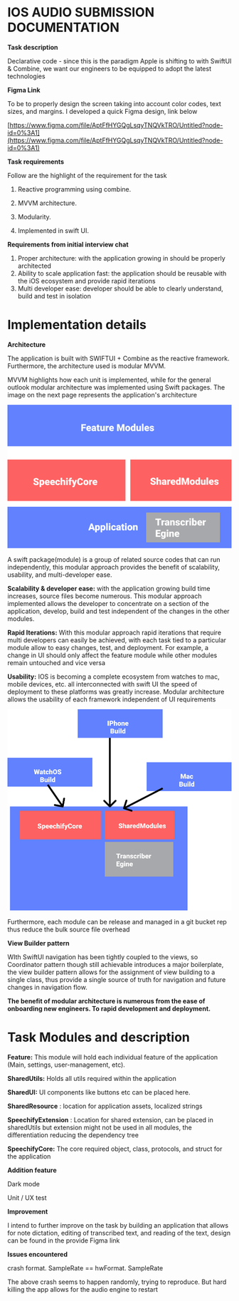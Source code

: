 # **IOS AUDIO SUBMISSION DOCUMENTATION**

**Task description**

Declarative code - since this is the paradigm Apple is shifting to with SwiftUI &amp; Combine, we want our engineers to be equipped to adopt the latest technologies

**Figma Link**

To be to properly design the screen taking into account color codes, text sizes, and margins. I developed a quick Figma design, link below

[https://www.figma.com/file/AptFfHYGQgLsqyTNQVkTRO/Untitled?node-id=0%3A1](https://www.figma.com/file/AptFfHYGQgLsqyTNQVkTRO/Untitled?node-id=0%3A1)

**Task requirements**

Follow are the highlight of the requirement for the task

1. Reactive programming using combine.

2. MVVM architecture.

3. Modularity.

4. Implemented in swift UI.

**Requirements from initial interview chat**

1. Proper architecture: with the application growing in should be properly architected
2. Ability to scale application fast: the application should be reusable with the iOS ecosystem and provide rapid iterations
3. Multi developer ease: developer should be able to clearly understand, build and test in isolation

# Implementation details

**Architecture**

The application is built with SWIFTUI + Combine as the reactive framework. Furthermore, the architecture used is modular MVVM.

MVVM highlights how each unit is implemented, while for the general outlook modular architecture was implemented using Swift packages. The image on the next page represents the application&#39;s architecture

![Screenshot](diagram1.png)

A swift package(module) is a group of related source codes that can run independently, this modular approach provides the benefit of scalability, usability, and multi-developer ease.

**Scalability &amp; developer ease:** with the application growing build time increases, source files become numerous. This modular approach implemented allows the developer to concentrate on a section of the application, develop, build and test independent of the changes in the other modules.

**Rapid Iterations:** With this modular approach rapid iterations that require multi developers can easily be achieved, with each task tied to a particular module allow to easy changes, test, and deployment. For example, a change in UI should only affect the feature module while other modules remain untouched and vice versa

**Usability:** IOS is becoming a complete ecosystem from watches to mac, mobile devices, etc. all interconnected with swift UI the speed of deployment to these platforms was greatly increase. Modular architecture allows the usability of each framework independent of UI requirements

![Screenshot](diagram2.png)

Furthermore, each module can be release and managed in a git bucket rep thus reduce the bulk source file overhead

**View Builder pattern**

WIth SwiftUI navigation has been tightly coupled to the views, so Coordinator pattern though still achievable introduces a major boilerplate, the view builder pattern allows for the assignment of view building to a single class, thus provide a single source of truth for navigation and future changes in navigation flow.

**The benefit of modular architecture is numerous from the ease of onboarding new engineers. To rapid development and deployment.**

# **Task Modules and description**

**Feature:** This module will hold each individual feature of the application (Main, settings, user-management, etc).

**SharedUtils:** Holds all utils required within the application

**SharedUI:** UI components like buttons etc can be placed here.

**SharedResource** : location for application assets, localized strings

**SpeechifyExtension** : Location for shared extension, can be placed in sharedUtils but extension might not be used in all modules, the differentiation reducing the dependency tree

**SpeechifyCore:** The core required object, class, protocols, and struct for the application

**Addition feature**

Dark mode

Unit / UX test

**Improvement**

I intend to further improve on the task by building an application that allows for note dictation, editing of transcribed text, and reading of the text, design can be found in the provide Figma link

**Issues encountered**

crash format. SampleRate == hwFormat. SampleRate

The above crash seems to happen randomly, trying to reproduce. But hard killing the app allows for the audio engine to restart
